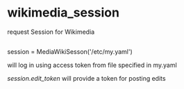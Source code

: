 # wikimedia_session
request Session for Wikimedia

##
session = MediaWikiSesson('/etc/my.yaml')

will log in using access token from file specified in my.yaml

*session.edit_token* will provide a token for posting edits
